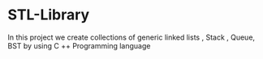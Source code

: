 # STL-Library
In this project we create collections of generic linked lists , Stack , Queue, BST by using C ++ Programming language
